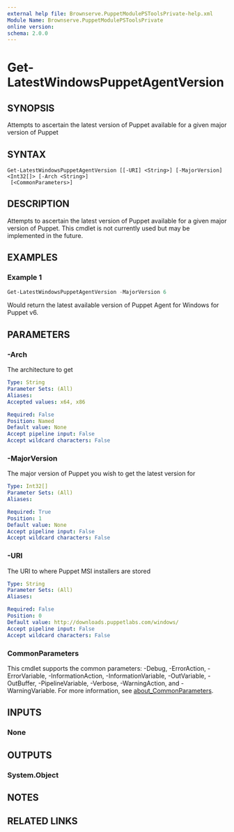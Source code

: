 ```yaml
---
external help file: Brownserve.PuppetModulePSToolsPrivate-help.xml
Module Name: Brownserve.PuppetModulePSToolsPrivate
online version:
schema: 2.0.0
---
```


# Get-LatestWindowsPuppetAgentVersion

## SYNOPSIS
Attempts to ascertain the latest version of Puppet available for a given major version of Puppet

## SYNTAX

```
Get-LatestWindowsPuppetAgentVersion [[-URI] <String>] [-MajorVersion] <Int32[]> [-Arch <String>]
 [<CommonParameters>]
```

## DESCRIPTION
Attempts to ascertain the latest version of Puppet available for a given major version of Puppet. This cmdlet is not currently used but may be implemented in the future.

## EXAMPLES

### Example 1
```powershell
Get-LatestWindowsPuppetAgentVersion -MajorVersion 6
```

Would return the latest available version of Puppet Agent for Windows for Puppet v6.

## PARAMETERS

### -Arch
The architecture to get

```yaml
Type: String
Parameter Sets: (All)
Aliases:
Accepted values: x64, x86

Required: False
Position: Named
Default value: None
Accept pipeline input: False
Accept wildcard characters: False
```

### -MajorVersion
The major version of Puppet you wish to get the latest version for

```yaml
Type: Int32[]
Parameter Sets: (All)
Aliases:

Required: True
Position: 1
Default value: None
Accept pipeline input: False
Accept wildcard characters: False
```

### -URI
The URI to where Puppet MSI installers are stored

```yaml
Type: String
Parameter Sets: (All)
Aliases:

Required: False
Position: 0
Default value: http://downloads.puppetlabs.com/windows/
Accept pipeline input: False
Accept wildcard characters: False
```

### CommonParameters
This cmdlet supports the common parameters: -Debug, -ErrorAction, -ErrorVariable, -InformationAction, -InformationVariable, -OutVariable, -OutBuffer, -PipelineVariable, -Verbose, -WarningAction, and -WarningVariable. For more information, see [about_CommonParameters](http://go.microsoft.com/fwlink/?LinkID=113216).

## INPUTS

### None
## OUTPUTS

### System.Object
## NOTES

## RELATED LINKS
